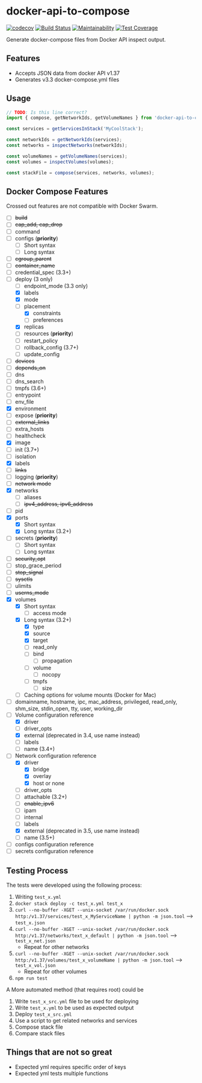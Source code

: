 # docker-api-to-compose

[![codecov](https://codecov.io/gh/TripleParity/docker-api-to-compose/branch/master/graph/badge.svg)](https://codecov.io/gh/TripleParity/docker-api-to-compose)
[![Build Status](https://travis-ci.org/TripleParity/docker-api-to-compose.svg?branch=master)](https://travis-ci.org/TripleParity/docker-api-to-compose)
[![Maintainability](https://api.codeclimate.com/v1/badges/9c9312b9792b49b1ec8a/maintainability)](https://codeclimate.com/github/TripleParity/docker-api-to-compose/maintainability)
[![Test Coverage](https://api.codeclimate.com/v1/badges/9c9312b9792b49b1ec8a/test_coverage)](https://codeclimate.com/github/TripleParity/docker-api-to-compose/test_coverage)

Generate docker-compose files from Docker API inspect output.

## Features
- Accepts JSON data from docker API v1.37
- Generates v3.3 docker-compose.yml files

## Usage
```js
// TODO: Is this line correct?
import { compose, getNetworkIds, getVolumeNames } from 'docker-api-to-compose';

const services = getServicesInStack('MyCoolStack');

const networkIds = getNetworkIds(services);
const networks = inspectNetworks(networkIds);

const volumeNames = getVolumeNames(services);
const volumes = inspectVolumes(volumes);

const stackFile = compose(services, networks, volumes);
```

## Docker Compose Features
Crossed out features are not compatible with Docker Swarm.

- [ ] ~~build~~
- [ ] ~~cap_add, cap_drop~~
- [ ] command
- [ ] configs  (**priority**)
    - [ ] Short syntax
    - [ ] Long syntax
- [ ] ~~cgroup_parent~~
- [ ] ~~container_name~~
- [ ] credential_spec (3.3+)
- [ ] deploy (3 only)
    - [ ] endpoint_mode (3.3 only)
    - [x] labels
    - [x] mode
    - [ ] placement
        - [x] constraints
        - [ ] preferences
    - [x] replicas
    - [ ] resources (**priority**)
    - [ ] restart_policy
    - [ ] rollback_config (3.7+)
    - [ ] update_config 
- [ ] ~~devices~~
- [ ] ~~depends_on~~
- [ ] dns
- [ ] dns_search
- [ ] tmpfs (3.6+)
- [ ] entrypoint
- [ ] env_file
- [x] environment
- [ ] expose (**priority**)
- [ ] ~~external_links~~
- [ ] extra_hosts
- [ ] healthcheck
- [x] image
- [ ] init (3.7+)
- [ ] isolation
- [x] labels
- [ ] ~~links~~
- [ ] logging (**priority**)
- [ ] ~~network mode~~
- [x] networks
    - [ ] aliases
    - [ ] ~~ipv4_address, ipv6_address~~
- [ ] pid
- [x] ports
    - [x] Short syntax
    - [x] Long syntax (3.2+)
- [ ] secrets (**priority**)
    - [ ] Short syntax
    - [ ] Long syntax
- [ ] ~~security_opt~~
- [ ] stop_grace_period
- [ ] ~~stop_signal~~
- [ ] ~~sysctls~~
- [ ] ulimits
- [ ] ~~userns_mode~~
- [x] volumes
    - [x] Short syntax
        - [ ] access mode
    - [x] Long syntax (3.2+)
        - [x] type
        - [x] source
        - [x] target
        - [ ] read_only
        - [ ] bind
            - [ ] propagation
        - [ ] volume
            - [ ] nocopy
        - [ ] tmpfs
            - [ ] size
    - [ ] Caching options for volume mounts (Docker for Mac)
- [ ] domainname, hostname, ipc, mac_address, privileged, read_only, shm_size, stdin_open, tty, user, working_dir
- [ ] Volume configuration reference
    - [x] driver
    - [ ] driver_opts
    - [x] external (deprecated in 3.4, use name instead)
    - [ ] labels
    - [ ] name (3.4+)
- [ ] Network configuration reference
    - [x] driver
        - [x] bridge
        - [x] overlay
        - [x] host or none
    - [ ] driver_opts
    - [ ] attachable (3.2+)
    - [ ] ~~enable_ipv6~~
    - [ ] ipam
    - [ ] internal
    - [ ] labels
    - [x] external (deprecated in 3.5, use name instead)
    - [ ] name (3.5+)
- [ ] configs configuration reference
- [ ] secrets configuration reference

## Testing Process

The tests were developed using the following process:
1. Writing `test_x.yml`
2. `docker stack deploy -c test_x.yml test_x`
3. `curl --no-buffer -XGET --unix-socket /var/run/docker.sock http:/v1.37/services/test_x_MyServiceName | python -m json.tool` --> `test_x.json`
4. `curl --no-buffer -XGET --unix-socket /var/run/docker.sock http:/v1.37/networks/text_x_default | python -m json.tool` --> `test_x_net.json`
    - Repeat for other networks
5. `curl --no-buffer -XGET --unix-socket /var/run/docker.sock http:/v1.37/volumes/test_x_volumeName | python -m json.tool` --> `test_x_vol.json`
    - Repeat for other volumes
6. `npm run test`

A More automated method (that requires root) could be
1. Write `test_x_src.yml` file to be used for deploying
2. Write `test_x.yml` to be used as expected output
3. Deploy `test_x_src.yml`
4. Use a script to get related networks and services
5. Compose stack file
6. Compare stack files

## Things that are not so great
- Expected yml requires specific order of keys
- Expected yml tests multiple functions
